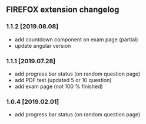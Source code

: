 ## FIREFOX extension changelog

### 1.1.2 [2019.08.08]

- add countdown component on exam page (partial)
- update angular version

### 1.1.1 [2019.07.28]

- add progress bar status (on random question page)
- add PDF test (updated 5 or 10 question)
- add exam page (not 100 % finished)

### 1.0.4 [2019.02.01]

- add progress bar status (on random question page)
